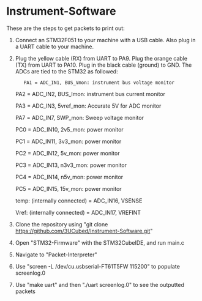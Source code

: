 # Instrument-Software
These are the steps to get packets to print out:
  1. Connect an STM32F051 to your machine with a USB cable. Also plug in a UART cable to your machine.
  2. Plug the yellow cable (RX) from UART to PA9. Plug the orange cable (TX) from UART to PA10. Plug in the black cable (ground) to GND. The ADCs are tied      to the STM32 as followed:
  
         	PA1 = ADC_IN1, BUS_Vmon: instrument bus voltage monitor
	 
	 	PA2 = ADC_IN2, BUS_Imon: instrument bus current monitor
	 
	 	PA3 = ADC_IN3, 5vref_mon: Accurate 5V for ADC monitor
	 
	 	PA7 = ADC_IN7, SWP_mon: Sweep voltage monitor
	 
	 	PC0 = ADC_IN10, 2v5_mon: power monitor
	 
	 	PC1 = ADC_IN11, 3v3_mon: power monitor
	 
	 	PC2 = ADC_IN12, 5v_mon: power monitor
	 
	 	PC3 = ADC_IN13, n3v3_mon: power monitor
	 
	 	PC4 = ADC_IN14, n5v_mon: power monitor
	 
	 	PC5 = ADC_IN15, 15v_mon: power monitor
	 
	 	temp: (internally connected) = ADC_IN16, VSENSE
	 
	 	Vref: (internally connected) = ADC_IN17, VREFINT
	 
  3. Clone the repository using "git clone https://github.com/3UCubed/Instrument-Software.git"
  4. Open "STM32-Firmware" with the STM32CubeIDE, and run main.c
  5. Navigate to "Packet-Interpreter"
  6. Use "screen -L /dev/cu.usbserial-FT61T5FW 115200" to populate screenlog.0
  7. Use "make uart" and then "./uart screenlog.0" to see the outputted packets
